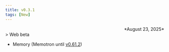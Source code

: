 ```yaml
---
title: v0.3.1
tags: [New]
---
```

<div align="right">*August 23, 2025*</div>
> Web beta

- Memory (Memotron until [v0.61.2](/changelog/memotron/2025/Q3/v0.61.2))